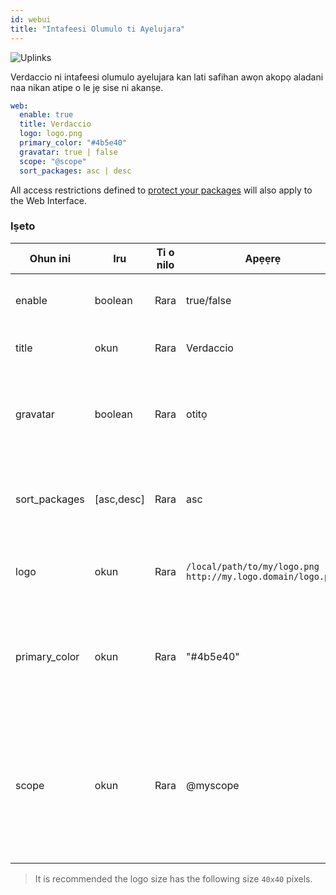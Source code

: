 ```yaml
---
id: webui
title: "Intafeesi Olumulo ti Ayelujara"
---
```


![Uplinks](https://user-images.githubusercontent.com/558752/52916111-fa4ba980-32db-11e9-8a64-f4e06eb920b3.png)

Verdaccio ni intafeesi olumulo ayelujara kan lati safihan awọn akopọ aladani naa nikan atipe o le jẹ sise ni akanṣe.

```yaml
web:
  enable: true
  title: Verdaccio
  logo: logo.png
  primary_color: "#4b5e40"
  gravatar: true | false
  scope: "@scope"
  sort_packages: asc | desc
```

All access restrictions defined to [protect your packages](protect-your-dependencies.md) will also apply to the Web Interface.

### Iṣeto

| Ohun ini      | Iru        | Ti o nilo | Apẹẹrẹ                                                        | Atilẹyin   | Apejuwe                                                                                                                  |
| ------------- | ---------- | --------- | ------------------------------------------------------------- | ---------- | ------------------------------------------------------------------------------------------------------------------------ |
| enable        | boolean    | Rara      | true/false                                                    | gbogbo     | allow to display the web interface                                                                                       |
| title         | okun       | Rara      | Verdaccio                                                     | gbogbo     | HTML head title description                                                                                              |
| gravatar      | boolean    | Rara      | otitọ                                                         | `>v4`   | Gravatars will be generated under the hood if this property is enabled                                                   |
| sort_packages | [asc,desc] | Rara      | asc                                                           | `>v4`   | By default private packages are sorted by ascending                                                                      |
| logo          | okun       | Rara      | `/local/path/to/my/logo.png` `http://my.logo.domain/logo.png` | gbogbo     | a URI where logo is located (header logo)                                                                                |
| primary_color | okun       | Rara      | "#4b5e40"                                                     | `>4`    | The primary color to use throughout the UI (header, etc)                                                                 |
| scope         | okun       | Rara      | @myscope                                                      | `>v3.x` | If you're using this registry for a specific module scope, specify that scope to set it in the webui instructions header |

> It is recommended the logo size has the following size `40x40` pixels.